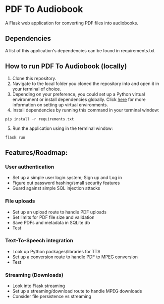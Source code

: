 # PDF To Audiobook

A Flask web application for converting PDF files into audiobooks.

## Dependencies
A list of this application's dependencies can be found in requirements.txt

## How to run PDF To Audiobook (locally)
1. Clone this repository.
2. Navigate to the local folder you cloned the repository into and open it in your terminal of choice.
3. Depending on your preference, you could set up a Python virtual environment or install dependencies globally. Click [here](https://docs.python.org/3/library/venv.html) for more information on setting up virtual environments.
4. Install dependencies by running this command in your terminal window:
```
pip install -r requirements.txt
```
5. Run the application using in the terminal window:
```
flask run
```

## Features/Roadmap:

### User authentication
* Set up a simple user login system; Sign up and Log in
* Figure out password hashing/small security features
* Guard against simple SQL injection attacks

### File uploads
* Set up an upload route to handle PDF uploads
* Set limits for PDF file size and validation
* Save PDFs and metadata in SQLite db
* Test

### Text-To-Speech integration
* Look up Python packages/libraries for TTS
* Set up a conversion route to handle PDF to MPEG conversion
* Test

### Streaming (Downloads)
* Look into Flask streaming
* Set up a streaming/download route to handle MPEG downloads
* Consider file persistence vs streaming
